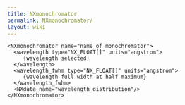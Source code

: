 ```yaml
---
title: NXmonochromator
permalink: NXmonochromator/
layout: wiki
---
```


    <NXmonochromator name="name of monochromator">
      <wavelength type="NX_FLOAT[]" units="angstrom">
         {wavelength selected}
      </wavelength> 
      <wavelength_fwhm type="NX_FLOAT[]" units="angstrom">
         {wavelength full width at half maximum}
      </wavelength_fwhm> 
      <NXdata name="wavelength_distribution"/> 
    </NXmonochromator>
